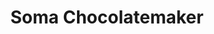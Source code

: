 ---
title: "Soma Chocolatemaker"
url: /toronto/soma-chocolatemaker-tank-house-lane/
shop: chocolate
---